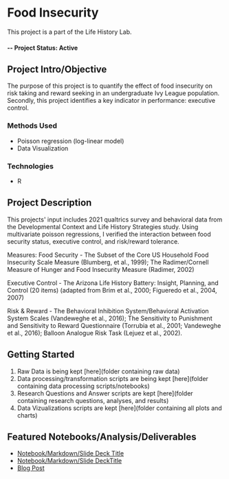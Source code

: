 # Food Insecurity

This project is a part of the Life History Lab.

#### -- Project Status: Active

## Project Intro/Objective
The purpose of this project is to quantify the effect of food insecurity on risk taking and reward seeking in an undergraduate Ivy League population. Secondly, this project identifies a key indicator in performance: executive control. 

### Methods Used
* Poisson regression (log-linear model)
* Data Visualization

### Technologies
* R 

## Project Description
This projects' input includes 2021 qualtrics survey and behavioral data from the Developmental Context and Life History Strategies study. Using multivariate poisson regressions, I verified the interaction between food security status, executive control, and risk/reward tolerance. 

Measures:
Food Security - The Subset of the Core US Household Food Insecurity Scale Measure (Blumberg, et al., 1999); The  Radimer/Cornell  Measure  of  Hunger  and  Food  Insecurity Measure  (Radimer,  2002)

Executive Control - The Arizona Life History Battery: Insight, Planning, and Control (20 items) (adapted from Brim et al., 2000; Figueredo et al., 2004, 2007)

Risk & Reward - The Behavioral Inhibition System/Behavioral Activation System Scales (Vandeweghe  et  al.,  2016); The Sensitivity to Punishment and Sensitivity to Reward Questionnaire (Torrubia et al., 2001; Vandeweghe et al., 2016); Balloon Analogue Risk Task (Lejuez et al., 2002).

## Getting Started
1. Raw Data is being kept [here](folder containing raw data)
2. Data processing/transformation scripts are being kept [here](folder containing data processing scripts/notebooks)
3. Research Questions and Answer scripts are kept [here](folder containing research questions, analyses, and results)
4. Data Vizualizations scripts are kept [here](folder containing all plots and charts)

## Featured Notebooks/Analysis/Deliverables
* [Notebook/Markdown/Slide Deck Title](link)
* [Notebook/Markdown/Slide DeckTitle](link)
* [Blog Post](link)
